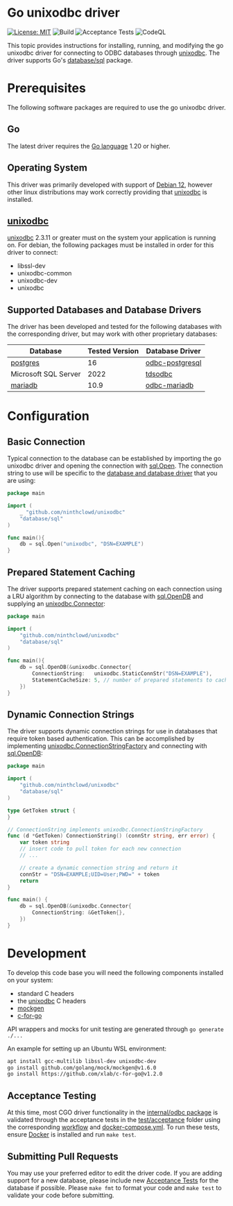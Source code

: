 # Go unixodbc driver

[![License: MIT](https://img.shields.io/badge/License-MIT-yellow.svg)](https://opensource.org/licenses/MIT)
![Build](https://github.com/ninthclowd/unixodbc/actions/workflows/build.yml/badge.svg?branch=main)
![Acceptance Tests](https://github.com/ninthclowd/unixodbc/actions/workflows/acceptance.yml/badge.svg?branch=main)
![CodeQL](https://github.com/ninthclowd/unixodbc/actions/workflows/codeql.yml/badge.svg?branch=main)

This topic provides instructions for installing, running, and modifying the go unixodbc driver for connecting to ODBC databases
through [unixodbc](https://www.unixodbc.org/). The driver supports Go's [database/sql](https://golang.org/pkg/database/sql/) package.

# Prerequisites

The following software packages are required to use the go unixodbc driver.

## Go

The latest driver requires the [Go language](https://golang.org/) 1.20 or higher.

## Operating System

This driver was primarily developed with support of [Debian 12](https://www.debian.org/releases/bookworm/), however other
linux distributions may work correctly providing that [unixodbc](#unixodbc) is installed.

## [unixodbc](https://www.unixodbc.org/)

[unixodbc](https://www.unixodbc.org/) 2.3.11 or greater must on the system your application is running on. For debian, the following packages must be installed in order for this
driver to connect:

- libssl-dev
- unixodbc-common
- unixodbc-dev
- unixodbc

## Supported Databases and Database Drivers

The driver has been developed and tested for the following databases with the corresponding driver, but may work with other proprietary databases:

| Database                                | Tested Version | Database Driver                                                   |
| --------------------------------------- | -------------- | ----------------------------------------------------------------- |
| [postgres](https://www.postgresql.org/) | 16             | [odbc-postgresql](https://odbc.postgresql.org/)                   |
| Microsoft SQL Server                    | 2022           | [tdsodbc](https://www.freetds.org/)                               |
| [mariadb](https://mariadb.org/)         | 10.9           | [odbc-mariadb](https://mariadb.com/kb/en/mariadb-connector-odbc/) |

# Configuration

## Basic Connection

Typical connection to the database can be established by importing the go unixodbc driver and opening the connection with
[sql.Open](https://pkg.go.dev/database/sql#Open).
The connection string to use will be specific to the [database and database driver](#supported-databases-and-database-drivers)
that you are using:

```go
package main

import (
    _ "github.com/ninthclowd/unixodbc"
    "database/sql"
)

func main(){
    db = sql.Open("unixodbc", "DSN=EXAMPLE")
}
```

## Prepared Statement Caching

The driver supports prepared statement caching on each connection using a LRU algorithm by connecting to the database
with [sql.OpenDB](https://pkg.go.dev/database/sql#OpenDB) and supplying an
[unixodbc.Connector](https://pkg.go.dev/github.com/ninthclowd/unixodbc#Connector):

```go
package main

import (
    "github.com/ninthclowd/unixodbc"
    "database/sql"
)

func main(){
    db = sql.OpenDB(&unixodbc.Connector{
        ConnectionString:   unixodbc.StaticConnStr("DSN=EXAMPLE"),
        StatementCacheSize: 5, // number of prepared statements to cache per connection
    })
}
```

## Dynamic Connection Strings

The driver supports dynamic connection strings for use in databases that require token based authentication. This can
be accomplished by implementing [unixodbc.ConnectionStringFactory](https://pkg.go.dev/github.com/ninthclowd/unixodbc#ConnectionStringFactory)
and connecting with [sql.OpenDB](https://pkg.go.dev/database/sql#OpenDB):

```go
package main

import (
	"github.com/ninthclowd/unixodbc"
	"database/sql"
)

type GetToken struct {
}

// ConnectionString implements unixodbc.ConnectionStringFactory
func (d *GetToken) ConnectionString() (connStr string, err error) {
	var token string
	// insert code to pull token for each new connection
	// ...

	// create a dynamic connection string and return it
	connStr = "DSN=EXAMPLE;UID=User;PWD=" + token
	return
}

func main() {
	db = sql.OpenDB(&unixodbc.Connector{
		ConnectionString: &GetToken{},
	})
}
```

# Development

To develop this code base you will need the following components installed on your system:

- standard C headers
- the [unixodbc](#unixodbc) C headers
- [mockgen](https://github.com/golang/mock)
- [c-for-go](https://github.com/xlab/c-for-go)

API wrappers and mocks for unit testing are generated through `go generate ./...`

An example for setting up an Ubuntu WSL environment:
```bash
apt install gcc-multilib libssl-dev unixodbc-dev
go install github.com/golang/mock/mockgen@v1.6.0
go install https://github.com/xlab/c-for-go@v1.2.0
```

## Acceptance Testing

At this time, most CGO driver functionality in the [internal/odbc package](internal/odbc) is validated through the acceptance tests in the [test/acceptance](test/acceptance) folder using the corresponding [workflow](.github/workflows/acceptance.yml) and [docker-compose.yml](docker-compose.yml).
To run these tests, ensure [Docker](https://www.docker.com/) is installed and run `make test`.

## Submitting Pull Requests

You may use your preferred editor to edit the driver code. If you are adding support for a new database, please include
new [Acceptance Tests](#acceptance-testing) for the database if possible. Please `make fmt` to format your code
and `make test` to validate your code before submitting.
